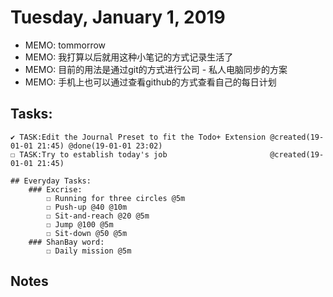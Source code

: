 # Tuesday, January 1, 2019
- MEMO: tommorrow
- MEMO: 我打算以后就用这种小笔记的方式记录生活了
- MEMO: 目前的用法是通过git的方式进行公司 - 私人电脑同步的方案
- MEMO: 手机上也可以通过查看github的方式查看自己的每日计划

## Tasks:
    ✔ TASK:Edit the Journal Preset to fit the Todo+ Extension @created(19-01-01 21:45) @done(19-01-01 23:02)
    ☐ TASK:Try to establish today's job                       @created(19-01-01 21:45)

    ## Everyday Tasks:
        ### Excrise:
            ☐ Running for three circles @5m
            ☐ Push-up @40 @10m
            ☐ Sit-and-reach @20 @5m
            ☐ Jump @100 @5m
            ☐ Sit-down @50 @5m
        ### ShanBay word:
            ☐ Daily mission @5m    

## Notes



